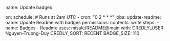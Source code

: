 name: Update badges

on:
  schedule:
    # Runs at 2am UTC
    - cron: "0 2 * * *"
jobs:
  update-readme:
    name: Update Readme with badges
    permissions:
      contents: write
    steps:
      - name: Badges - Readme
        uses: misale/README@main
        with:
          CREDLY_USER: Nguyen-Truong-Duy
          CREDLY_SORT: RECENT
          BADGE_SIZE: 110
